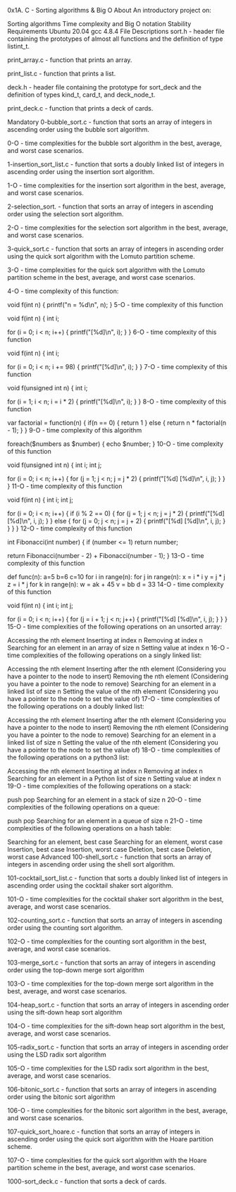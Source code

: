 0x1A. C - Sorting algorithms & Big O
About
An introductory project on:

Sorting algorithms Time complexity and Big O notation Stability Requirements Ubuntu 20.04 gcc 4.8.4 File Descriptions sort.h - header file containing the prototypes of almost all functions and the definition of type listint_t.

print_array.c - function that prints an array.

print_list.c - function that prints a list.

deck.h - header file containing the prototype for sort_deck and the definition of types kind_t, card_t, and deck_node_t.

print_deck.c - function that prints a deck of cards.

Mandatory 0-bubble_sort.c - function that sorts an array of integers in ascending order using the bubble sort algorithm.

0-O - time complexities for the bubble sort algorithm in the best, average, and worst case scenarios.

1-insertion_sort_list.c - function that sorts a doubly linked list of integers in ascending order using the insertion sort algorithm.

1-O - time complexities for the insertion sort algorithm in the best, average, and worst case scenarios.

2-selection_sort. - function that sorts an array of integers in ascending order using the selection sort algorithm.

2-O - time complexities for the selection sort algorithm in the best, average, and worst case scenarios.

3-quick_sort.c - function that sorts an array of integers in ascending order using the quick sort algorithm with the Lomuto partition scheme.

3-O - time complexities for the quick sort algorithm with the Lomuto partition scheme in the best, average, and worst case scenarios.

4-O - time complexity of this function:

void f(int n) { printf("n = %d\n", n); } 5-O - time complexity of this function

void f(int n) { int i;

for (i = 0; i < n; i++)
{
    printf("[%d]\n", i);
}
} 6-O - time complexity of this function

void f(int n) { int i;

for (i = 0; i < n; i += 98)
{
    printf("[%d]\n", i);
}
} 7-O - time complexity of this function

void f(unsigned int n) { int i;

for (i = 1; i < n; i = i * 2)
{
    printf("[%d]\n", i);
}
} 8-O - time complexity of this function

var factorial = function(n) { if(n == 0) { return 1 } else { return n * factorial(n - 1); } } 9-O - time complexity of this algorithm

foreach($numbers as $number) { echo $number; } 10-O - time complexity of this function

void f(unsigned int n) { int i; int j;

for (i = 0; i < n; i++)
{
    for (j = 1; j < n; j = j * 2)
    {
        printf("[%d] [%d]\n", i, j);
    }
}
} 11-O - time complexity of this function

void f(int n) { int i; int j;

for (i = 0; i < n; i++)
{
    if (i % 2 == 0)
    {
        for (j = 1; j < n; j = j * 2)
        {
            printf("[%d] [%d]\n", i, j);
        }
    }
    else
    {
        for (j = 0; j < n; j = j + 2)
        {
            printf("[%d] [%d]\n", i, j);
        }
    }
}
} 12-O - time complexity of this function

int Fibonacci(int number) { if (number <= 1) return number;

return Fibonacci(number - 2) + Fibonacci(number - 1);
} 13-O - time complexity of this function

def func(n): a=5 b=6 c=10 for i in range(n): for j in range(n): x = i * i y = j * j z = i * j for k in range(n): w = ak + 45 v = bb d = 33 14-O - time complexity of this function

void f(int n) { int i; int j;

 for (i = 0; i < n; i++)
 {
      for (j = i + 1; j < n; j++)
      {
           printf("[%d] [%d]\n", i, j);
      }
 }
} 15-O - time complexities of the following operations on an unsorted array:

Accessing the nth element Inserting at index n Removing at index n Searching for an element in an array of size n Setting value at index n 16-O - time complexities of the following operations on a singly linked list:

Accessing the nth element Inserting after the nth element (Considering you have a pointer to the node to insert) Removing the nth element (Considering you have a pointer to the node to remove) Searching for an element in a linked list of size n Setting the value of the nth element (Considering you have a pointer to the node to set the value of) 17-O - time complexities of the following operations on a doubly linked list:

Accessing the nth element Inserting after the nth element (Considering you have a pointer to the node to insert) Removing the nth element (Considering you have a pointer to the node to remove) Searching for an element in a linked list of size n Setting the value of the nth element (Considering you have a pointer to the node to set the value of) 18-O - time complexities of the following operations on a python3 list:

Accessing the nth element Inserting at index n Removing at index n Searching for an element in a Python list of size n Setting value at index n 19-O - time complexities of the following operations on a stack:

push pop Searching for an element in a stack of size n 20-O - time complexities of the following operations on a queue:

push pop Searching for an element in a queue of size n 21-O - time complexities of the following operations on a hash table:

Searching for an element, best case Searching for an element, worst case Insertion, best case Insertion, worst case Deletion, best case Deletion, worst case Advanced 100-shell_sort.c - function that sorts an array of integers in ascending order using the shell sort algorithm.

101-cocktail_sort_list.c - function that sorts a doubly linked list of integers in ascending order using the cocktail shaker sort algorithm.

101-O - time complexities for the cocktail shaker sort algorithm in the best, average, and worst case scenarios.

102-counting_sort.c - function that sorts an array of integers in ascending order using the counting sort algorithm.

102-O - time complexities for the counting sort algorithm in the best, average, and worst case scenarios.

103-merge_sort.c - function that sorts an array of integers in ascending order using the top-down merge sort algorithm

103-O - time complexities for the top-down merge sort algorithm in the best, average, and worst case scenarios.

104-heap_sort.c - function that sorts an array of integers in ascending order using the sift-down heap sort algorithm

104-O - time complexities for the sift-down heap sort algorithm in the best, average, and worst case scenarios.

105-radix_sort.c - function that sorts an array of integers in ascending order using the LSD radix sort algorithm

105-O - time complexities for the LSD radix sort algorithm in the best, average, and worst case scenarios.

106-bitonic_sort.c - function that sorts an array of integers in ascending order using the bitonic sort algorithm

106-O - time complexities for the bitonic sort algorithm in the best, average, and worst case scenarios.

107-quick_sort_hoare.c - function that sorts an array of integers in ascending order using the quick sort algorithm with the Hoare partition scheme.

107-O - time complexities for the quick sort algorithm with the Hoare partition scheme in the best, average, and worst case scenarios.

1000-sort_deck.c - function that sorts a deck of cards.
